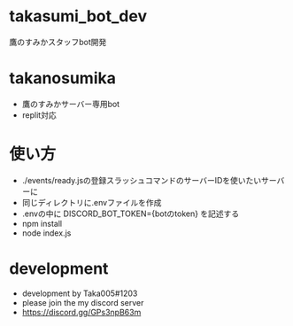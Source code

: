 # takasumi_bot_dev
鷹のすみかスタッフbot開発
# takanosumika
- 鷹のすみかサーバー専用bot
- replit対応
# 使い方
- ./events/ready.jsの登録スラッシュコマンドのサーバーIDを使いたいサーバーに
- 同じディレクトリに.envファイルを作成
- .envの中に DISCORD_BOT_TOKEN={botのtoken} を記述する
- npm install
- node index.js
# development
- development by Taka005#1203
- please join the my discord server
- https://discord.gg/GPs3npB63m